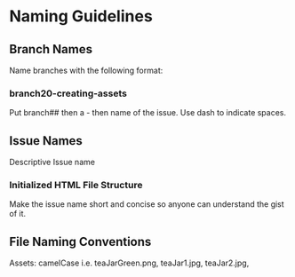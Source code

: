 # Naming Guidelines #

## Branch Names ##

Name branches with the following format: 

### branch20-creating-assets ###

Put branch## then a - then name of the issue. Use dash to indicate spaces.

## Issue Names ## 

Descriptive Issue name 

### Initialized HTML File Structure ###

Make the issue name short and concise so anyone can understand the gist of it. 

## File Naming Conventions ##

Assets: camelCase i.e. teaJarGreen.png, teaJar1.jpg, teaJar2.jpg, 

